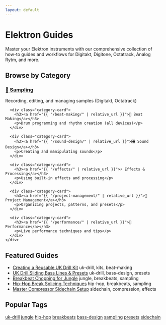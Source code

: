 ```yaml
---
layout: default
---
```


<div class="home">
  <h1 class="page-heading">Elektron Guides</h1>
  
  <p class="lead">Master your Elektron instruments with our comprehensive collection of how-to guides and workflows for Digitakt, Digitone, Octatrack, Analog Rytm, and more.</p>

  <div class="guide-categories">
    <h2>Browse by Category</h2>
    <div class="category-grid">
      <div class="category-card">
        <h3><a href="{{ "/sampling/" | relative_url }}">🎤 Sampling</a></h3>
        <p>Recording, editing, and managing samples (Digitakt, Octatrack)</p>
      </div>
      
      <div class="category-card">
        <h3><a href="{{ "/beat-making/" | relative_url }}">🥁 Beat Making</a></h3>
        <p>Drum programming and rhythm creation (all devices)</p>
      </div>
      
      <div class="category-card">
        <h3><a href="{{ "/sound-design/" | relative_url }}">🎛️ Sound Design</a></h3>
        <p>Creating and manipulating sounds</p>
      </div>
      
      <div class="category-card">
        <h3><a href="{{ "/effects/" | relative_url }}">⚡ Effects & Processing</a></h3>
        <p>Using built-in effects and processing</p>
      </div>
      
      <div class="category-card">
        <h3><a href="{{ "/project-management/" | relative_url }}">📁 Project Management</a></h3>
        <p>Organizing projects, patterns, and presets</p>
      </div>
      
      <div class="category-card">
        <h3><a href="{{ "/performance/" | relative_url }}">🎹 Performance</a></h3>
        <p>Live performance techniques and tips</p>
      </div>
    </div>
  </div>

  <div class="featured-guides">
    <h2>Featured Guides</h2>
    <ul class="guide-list">
      <li><a href="{{ "/guides/uk-drill-kit-creation/" | relative_url }}">Creating a Reusable UK Drill Kit</a> <span class="tags">uk-drill, kits, beat-making</span></li>
      <li><a href="{{ "/guides/uk-drill-bass-presets/" | relative_url }}">UK Drill Sliding Bass Lines & Presets</a> <span class="tags">uk-drill, bass-design, presets</span></li>
      <li><a href="{{ "/guides/jungle-breakbeat-chopping/" | relative_url }}">Breakbeat Chopping for Jungle</a> <span class="tags">jungle, breakbeats, sampling</span></li>
      <li><a href="{{ "/guides/hiphop-break-splicing/" | relative_url }}">Hip-Hop Break Splicing Techniques</a> <span class="tags">hip-hop, breakbeats, sampling</span></li>
      <li><a href="{{ "/guides/master-sidechain-compression/" | relative_url }}">Master Compressor Sidechain Setup</a> <span class="tags">sidechain, compression, effects</span></li>
    </ul>
  </div>

  <div class="popular-tags">
    <h2>Popular Tags</h2>
    <div class="tag-cloud">
      <a href="{{ "/tags/uk-drill/" | relative_url }}" class="tag">uk-drill</a>
      <a href="{{ "/tags/jungle/" | relative_url }}" class="tag">jungle</a>
      <a href="{{ "/tags/hip-hop/" | relative_url }}" class="tag">hip-hop</a>
      <a href="{{ "/tags/breakbeats/" | relative_url }}" class="tag">breakbeats</a>
      <a href="{{ "/tags/bass-design/" | relative_url }}" class="tag">bass-design</a>
      <a href="{{ "/tags/sampling/" | relative_url }}" class="tag">sampling</a>
      <a href="{{ "/tags/presets/" | relative_url }}" class="tag">presets</a>
      <a href="{{ "/tags/sidechain/" | relative_url }}" class="tag">sidechain</a>
    </div>
  </div>
</div>
